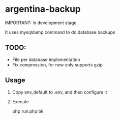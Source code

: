 # argentina-backup

IMPORTANT: In development stage.

It uses mysqldump command to do database backups

## TODO:
 - File per database implementation
 - Fix compression, for now only supports gzip
 
 
## Usage

1) Copy env_default to .env, and then configure it
2) Execute 

   php run.php bk
